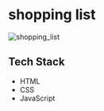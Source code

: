 # shopping list

![shopping_list](https://user-images.githubusercontent.com/59462108/145403746-5c467aba-ef7e-427a-8487-08e18fa7e8a0.png)

## Tech Stack

- HTML
- CSS
- JavaScript
